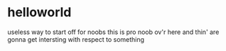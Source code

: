 # helloworld
useless way to start off for noobs
this is pro noob ov'r here and thin' are gonna get intersting with respect to something
